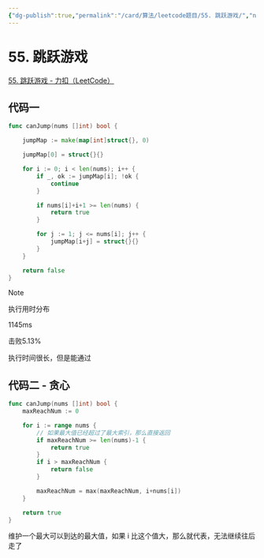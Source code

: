 ```yaml
---
{"dg-publish":true,"permalink":"/card/算法/leetcode题目/55. 跳跃游戏/","noteIcon":"2","created":"2024-11-13T23:46:30+08:00","updated":"2024-11-16T22:38:10+08:00"}
---
```



# 55. 跳跃游戏

[55. 跳跃游戏 - 力扣（LeetCode）](https://leetcode.cn/problems/jump-game/description/)

## 代码一

```go
func canJump(nums []int) bool {

	jumpMap := make(map[int]struct{}, 0)

    jumpMap[0] = struct{}{}

	for i := 0; i < len(nums); i++ {
        if _, ok := jumpMap[i]; !ok {
            continue
        }

		if nums[i]+i+1 >= len(nums) {
			return true
		}

		for j := 1; j <= nums[i]; j++ {
			jumpMap[i+j] = struct{}{}
		}
	}

    return false
}
```

> [!NOTE]
> 执行用时分布
> 
> 1145ms
> 
> 击败5.13%

执行时间很长，但是能通过

## 代码二 - 贪心

```go
func canJump(nums []int) bool {
    maxReachNum := 0

    for i := range nums {
	    // 如果最大值已经超过了最大索引，那么直接返回
        if maxReachNum >= len(nums)-1 {
            return true
        }
        if i > maxReachNum {
            return false
        }

        maxReachNum = max(maxReachNum, i+nums[i])
    }

    return true
}
```

维护一个最大可以到达的最大值，如果 i 比这个值大，那么就代表，无法继续往后走了
